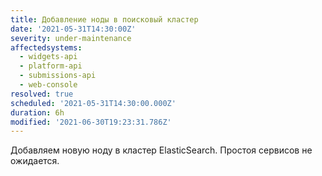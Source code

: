 ```yaml
---
title: Добавление ноды в поисковый кластер
date: '2021-05-31T14:30:00Z'
severity: under-maintenance
affectedsystems:
  - widgets-api
  - platform-api
  - submissions-api
  - web-console
resolved: true
scheduled: '2021-05-31T14:30:00.000Z'
duration: 6h
modified: '2021-06-30T19:23:31.786Z'
---
```

Добавляем новую ноду в кластер ElasticSearch. Простоя сервисов не ожидается.

<!--- language code: ru -->
